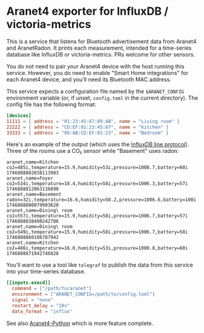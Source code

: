 # Aranet4 exporter for InfluxDB / victoria-metrics

This is a service that listens for Bluetooth advertisement data from Aranet4
and AranetRadon. It prints each measurement, intended for a time-series
database like InfluxDB or victoria-metrics. PRs welcome for other sensors.

You do not need to pair your Aranet4 device with the host running this service.
However, you do need to enable "Smart Home integrations" for each Aranet4 device,
and you'll need its Bluetooth MAC address.

This service expects a configuration file named by the `$ARANET_CONFIG`
environment variable (or, if unset, `config.toml` in the current directory).
The config file has the following format:

```toml
[devices]
11111 = { address = "01:23:45:67:89:AB", name = "Living room" }
22222 = { address = "CD:EF:01:23:45:67", name = "Kitchen" }
33333 = { address = "89:AB:CD:EF:01:23", name = "Bedroom" }
```

Here's an example of the output (which uses the
[InfluxDB line protocol](https://docs.influxdata.com/influxdb/v2/reference/syntax/line-protocol/)). Three of the rooms use a CO₂ sensor while "Basement" uses
radon:

```
aranet,name=Kitchen co2=485i,temperature=15.9,humidity=53i,pressure=1008.7,battery=60i 1746888802038113983
aranet,name=Foyer co2=534i,temperature=18.4,humidity=58i,pressure=1006.3,battery=57i 1746888812063136890
aranet,name=Basement radon=32i,temperature=16.6,humidity=58.2,pressure=1006.6,battery=100i 1746888800079903620
aranet,name=Dining\ room co2=557i,temperature=15.9,humidity=58i,pressure=1006.7,battery=57i 1746888838490242786
aranet,name=Dining\ room co2=549i,temperature=15.9,humidity=58i,pressure=1006.7,battery=58i 1746888860106787942
aranet,name=Kitchen co2=486i,temperature=16.0,humidity=53i,pressure=1008.8,battery=60i 1746888871942746828
```

You'll want to use a tool like `telegraf` to publish the data from this service
into your time-series database.

```toml
[[inputs.execd]]
  command = ["/path/to/aranet"]
  environment = ["ARANET_CONFIG=/path/to/config.toml"]
  signal = "none"
  restart_delay = "10s"
  data_format = "influx"
```

See also [Aranet4-Python](https://github.com/Anrijs/Aranet4-Python) which is
more feature complete.
